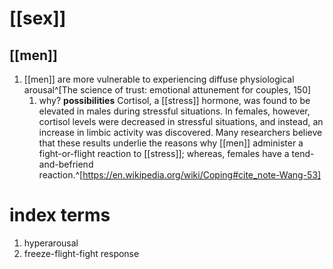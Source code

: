 # [[sex]]
## [[men]]
1. [[men]] are more vulnerable to experiencing diffuse physiological arousal^[The science of trust: emotional attunement for couples, 150]
	1. why?
	**possibilities**
	Cortisol, a [[stress]] hormone, was found to be elevated in males during stressful situations. In females, however, cortisol levels were decreased in stressful situations, and instead, an increase in limbic activity was discovered. Many researchers believe that these results underlie the reasons why [[men]] administer a fight-or-flight reaction to [[stress]]; whereas, females have a tend-and-befriend reaction.^[https://en.wikipedia.org/wiki/Coping#cite_note-Wang-53]


# index terms
1. hyperarousal
2. freeze-flight-fight response